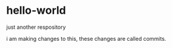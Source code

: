 hello-world
===========

just another respository


i am making changes to this, these changes are called commits.
